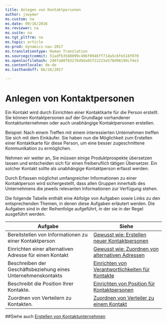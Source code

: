 ```yaml
---
title: Anlegen von Kontaktpersonen
author: jswymer
ms.custom: na
ms.date: 09/16/2016
ms.reviewer: na
ms.suite: na
ms.tgt_pltfrm: na
ms.topic: article
ms-prod: dynamics-nav-2017
ms.translationtype: Human Translation
ms.sourcegitcommit: 51adfb3588099c496f0946ff71da5c6fe518f070
ms.openlocfilehash: 2d6fa08f83276d9da91f22215e578d98199cf4e3
ms.contentlocale: de-de
ms.lasthandoff: 06/26/2017

---
```

# <a name="create-contact-persons"></a>Anlegen von Kontaktpersonen
Ein Kontakt wird durch Einrichten einer Kontaktkarte für die Person erstellt. Sie können Kontaktpersonen auf der Grundlage vorhandener Kontaktunternehmen oder auch unabhängige Kontaktpersonen erstellen.

Beispiel: Nach einem Treffen mit einem interessierten Unternehmen treffen Sie sich mit dem Einkäufer. Sie haben nun die Möglichkeit zum Erstellen einer Kontaktkarte für diese Person, um eine besser zugeschnittene Kommunikation zu ermöglichen.

Nehmen wir weiter an, Sie müssen einige Produktprospekte übersetzen lassen und entscheiden sich für einen freiberuflich tätigen Übersetzer. Ein solcher Kontakt sollte als unabhängige Kontaktperson erfasst werden.

Durch Erfassen möglichst umfangreicher Informationen zu einer Kontaktperson wird sichergestellt, dass allen Gruppen innerhalb des Unternehmens die jeweils relevanten Informationen zur Verfügung stehen.

Die folgende Tabelle enthält eine Abfolge von Aufgaben sowie Links zu den entsprechenden Themen, in denen diese Aufgaben erläutert werden. Die Aufgaben sind in der Reihenfolge aufgeführt, in der sie in der Regel ausgeführt werden.

|Aufgabe |Siehe |
|---|----|
|Bereitstellen von Informationen zu einer Kontaktperson|[Gewusst wie: Erstellen neuer Kontaktpersonen](marketing-how-create-contact-persons.md)|
|Einrichten einer alternativen Adresse für einen Kontakt|[Gewusst wie: Zuordnen von alternativen Adressen](marketing-how-assign-alternative-address.md)|
|Beschreiben der Geschäftsbeziehung eines Unternehmenskontakts|[Einrichten von Verantwortlichkeiten für Kontakte](marketing-job-responsibilities.md)|
|Beschreibt die Position Ihrer Kontakte.|[Einrichten von Position für Kontaktpersonen](marketing-organizational-levels.md)|
|Zuordnen von Verteilern zu Kontakten.|[Zuordnen von Verteiler zu einem Kontakt](marketing-mailing-groups.md#assign-mailing-groups-to-a-contact)|

##<a name="see-also"></a>Siehe auch
[Erstellen von Kontaktunternehmen](marketing-create-contact-companies.md)

